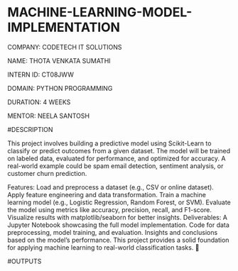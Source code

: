 # MACHINE-LEARNING-MODEL-IMPLEMENTATION

COMPANY: CODETECH IT SOLUTIONS

NAME: THOTA VENKATA SUMATHI

INTERN ID: CT08JWW

DOMAIN: PYTHON PROGRAMMING

DURATION: 4 WEEKS

MENTOR: NEELA SANTOSH

#DESCRIPTION

This project involves building a predictive model using Scikit-Learn to classify or predict outcomes from a given dataset. The model will be trained on labeled data, evaluated for performance, and optimized for accuracy. A real-world example could be spam email detection, sentiment analysis, or customer churn prediction.

Features:
Load and preprocess a dataset (e.g., CSV or online dataset).
Apply feature engineering and data transformation.
Train a machine learning model (e.g., Logistic Regression, Random Forest, or SVM).
Evaluate the model using metrics like accuracy, precision, recall, and F1-score.
Visualize results with matplotlib/seaborn for better insights.
Deliverables:
A Jupyter Notebook showcasing the full model implementation.
Code for data preprocessing, model training, and evaluation.
Insights and conclusions based on the model’s performance.
This project provides a solid foundation for applying machine learning to real-world classification tasks. 🚀

#OUTPUTS

